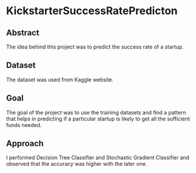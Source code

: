 # KickstarterSuccessRatePredicton

Abstract
------------
The idea behind this project was to predict the success rate of a startup.

Dataset
------------
The dataset was used from Kaggle website.

Goal
------------
The goal of the project was to use the training datasets and find a pattern that helps in predicting if a particular startup is likely to get all the sufficient funds needed.

Approach
------------
I performed Decision Tree Classifier and Stochastic Gradient Classifier and observed that the accuracy was higher with the later one. 
